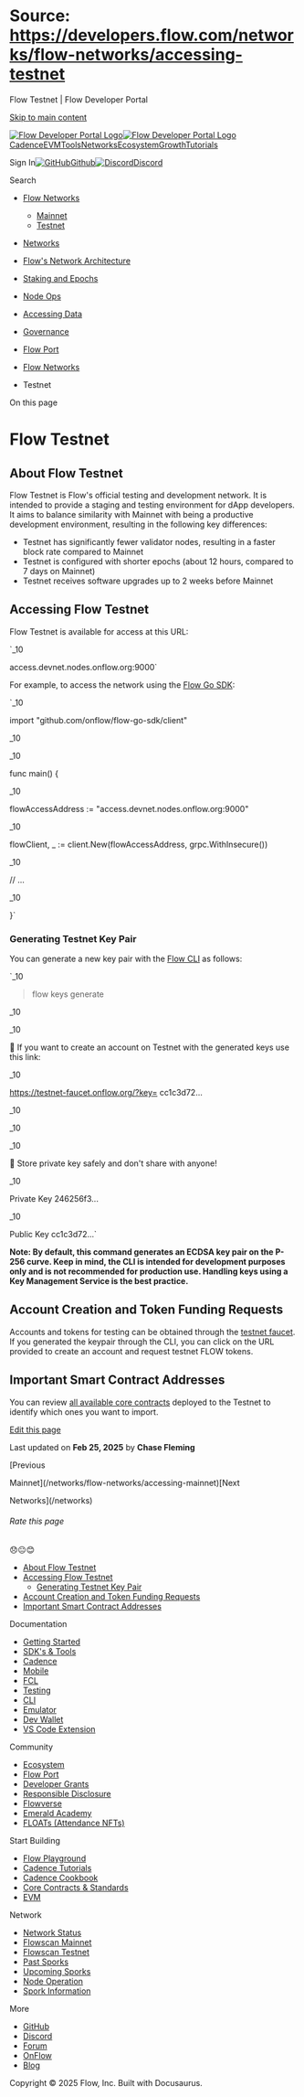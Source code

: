 # Source: https://developers.flow.com/networks/flow-networks/accessing-testnet

Flow Testnet | Flow Developer Portal



[Skip to main content](#__docusaurus_skipToContent_fallback)

[![Flow Developer Portal Logo](/img/flow-docs-logo-dark.png)![Flow Developer Portal Logo](/img/flow-docs-logo-light.png)](/)[Cadence](/build/flow)[EVM](/evm/about)[Tools](/tools/flow-cli)[Networks](/networks/flow-networks)[Ecosystem](/ecosystem)[Growth](/growth)[Tutorials](/tutorials)

Sign In[![GitHub]()Github](https://github.com/onflow)[![Discord]()Discord](https://discord.gg/flow)

Search

* [Flow Networks](/networks/flow-networks)

  + [Mainnet](/networks/flow-networks/accessing-mainnet)
  + [Testnet](/networks/flow-networks/accessing-testnet)
* [Networks](/networks)
* [Flow's Network Architecture](/networks/network-architecture)
* [Staking and Epochs](/networks/staking)
* [Node Ops](/networks/node-ops)
* [Accessing Data](/networks/access-onchain-data)
* [Governance](/networks/governance)
* [Flow Port](/networks/flow-port)

* [Flow Networks](/networks/flow-networks)
* Testnet

On this page

# Flow Testnet

## About Flow Testnet[​](#about-flow-testnet "Direct link to About Flow Testnet")

Flow Testnet is Flow's official testing and development network. It is intended to provide a staging and testing environment for dApp developers.
It aims to balance similarity with Mainnet with being a productive development environment, resulting in the following key differences:

* Testnet has significantly fewer validator nodes, resulting in a faster block rate compared to Mainnet
* Testnet is configured with shorter epochs (about 12 hours, compared to 7 days on Mainnet)
* Testnet receives software upgrades up to 2 weeks before Mainnet

## Accessing Flow Testnet[​](#accessing-flow-testnet "Direct link to Accessing Flow Testnet")

Flow Testnet is available for access at this URL:

`_10

access.devnet.nodes.onflow.org:9000`

For example, to access the network using the [Flow Go SDK](https://github.com/onflow/flow-go-sdk):

`_10

import "github.com/onflow/flow-go-sdk/client"

_10

_10

func main() {

_10

flowAccessAddress := "access.devnet.nodes.onflow.org:9000"

_10

flowClient, _ := client.New(flowAccessAddress, grpc.WithInsecure())

_10

// ...

_10

}`

### Generating Testnet Key Pair[​](#generating-testnet-key-pair "Direct link to Generating Testnet Key Pair")

You can generate a new key pair with the [Flow CLI](https://github.com/onflow/flow-cli) as follows:

`_10

> flow keys generate

_10

_10

🙏 If you want to create an account on Testnet with the generated keys use this link:

_10

https://testnet-faucet.onflow.org/?key= cc1c3d72...

_10

_10

_10

🔴️ Store private key safely and don't share with anyone!

_10

Private Key 246256f3...

_10

Public Key cc1c3d72...`

**Note: By default, this command generates an ECDSA key pair on the P-256 curve. Keep in mind, the CLI is intended for development purposes only and is not recommended for production use. Handling keys using a Key Management Service is the best practice.**

## Account Creation and Token Funding Requests[​](#account-creation-and-token-funding-requests "Direct link to Account Creation and Token Funding Requests")

Accounts and tokens for testing can be obtained through the [testnet faucet](https://testnet-faucet.onflow.org/). If you generated the keypair through the CLI, you can click on the URL provided to create an account and request testnet FLOW tokens.

## Important Smart Contract Addresses[​](#important-smart-contract-addresses "Direct link to Important Smart Contract Addresses")

You can review [all available core contracts](/build/core-contracts) deployed to the Testnet to identify which ones you want to import.

[Edit this page](https://github.com/onflow/docs/tree/main/docs/networks/flow-networks/accessing-testnet.md)

Last updated on **Feb 25, 2025** by **Chase Fleming**

[Previous

Mainnet](/networks/flow-networks/accessing-mainnet)[Next

Networks](/networks)

###### Rate this page

😞😐😊

* [About Flow Testnet](#about-flow-testnet)
* [Accessing Flow Testnet](#accessing-flow-testnet)
  + [Generating Testnet Key Pair](#generating-testnet-key-pair)
* [Account Creation and Token Funding Requests](#account-creation-and-token-funding-requests)
* [Important Smart Contract Addresses](#important-smart-contract-addresses)

Documentation

* [Getting Started](/build/getting-started/contract-interaction)
* [SDK's & Tools](/tools)
* [Cadence](https://cadence-lang.org/docs/)
* [Mobile](/build/guides/mobile/overview)
* [FCL](/tools/clients/fcl-js)
* [Testing](/build/smart-contracts/testing)
* [CLI](/tools/flow-cli)
* [Emulator](/tools/emulator)
* [Dev Wallet](https://github.com/onflow/fcl-dev-wallet)
* [VS Code Extension](/tools/vscode-extension)

Community

* [Ecosystem](/ecosystem)
* [Flow Port](https://port.onflow.org/)
* [Developer Grants](https://github.com/onflow/developer-grants)
* [Responsible Disclosure](https://flow.com/flow-responsible-disclosure)
* [Flowverse](https://www.flowverse.co/)
* [Emerald Academy](https://academy.ecdao.org/)
* [FLOATs (Attendance NFTs)](https://floats.city/)

Start Building

* [Flow Playground](https://play.flow.com/)
* [Cadence Tutorials](https://cadence-lang.org/docs/tutorial/first-steps)
* [Cadence Cookbook](https://open-cadence.onflow.org)
* [Core Contracts & Standards](/build/core-contracts)
* [EVM](/evm/about)

Network

* [Network Status](https://status.onflow.org/)
* [Flowscan Mainnet](https://flowdscan.io/)
* [Flowscan Testnet](https://testnet.flowscan.io/)
* [Past Sporks](/networks/node-ops/node-operation/past-sporks)
* [Upcoming Sporks](/networks/node-ops/node-operation/upcoming-sporks)
* [Node Operation](/networks/node-ops)
* [Spork Information](/networks/node-ops/node-operation/spork)

More

* [GitHub](https://github.com/onflow)
* [Discord](https://discord.gg/flow)
* [Forum](https://forum.onflow.org/)
* [OnFlow](https://onflow.org/)
* [Blog](https://flow.com/blog)

Copyright © 2025 Flow, Inc. Built with Docusaurus.